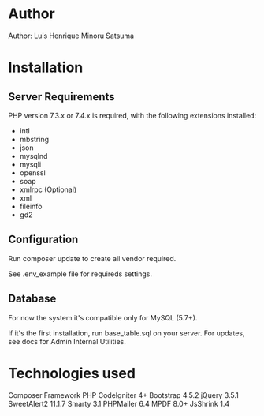 # Author

Author: Luis Henrique Minoru Satsuma

# Installation

## Server Requirements

PHP version 7.3.x or 7.4.x is required, with the following extensions installed: 

- intl
- mbstring
- json
- mysqlnd
- mysqli
- openssl
- soap
- xmlrpc (Optional)
- xml
- fileinfo
- gd2

## Configuration

Run composer update to create all vendor required.

See .env_example file for requireds settings.

## Database

For now the system it's compatible only for MySQL (5.7+).

If it's the first installation, run base_table.sql on your server. For updates, see docs for Admin Internal Utilities.

# Technologies used

Composer
Framework PHP CodeIgniter 4+
Bootstrap 4.5.2
jQuery 3.5.1
SweetAlert2 11.1.7
Smarty 3.1
PHPMailer 6.4
MPDF 8.0+
JsShrink 1.4